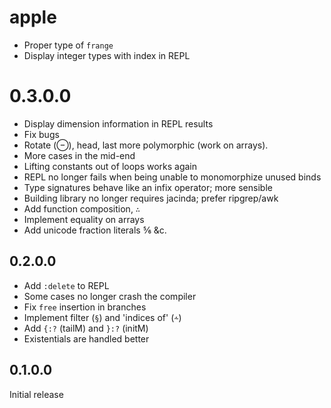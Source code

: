 # apple

  * Proper type of `frange`
  * Display integer types with index in REPL

# 0.3.0.0

  * Display dimension information in REPL results
  * Fix bugs
  * Rotate (⊖), head, last more polymorphic (work on arrays).
  * More cases in the mid-end
  * Lifting constants out of loops works again
  * REPL no longer fails when being unable to monomorphize unused binds
  * Type signatures behave like an infix operator; more sensible
  * Building library no longer requires jacinda; prefer ripgrep/awk
  * Add function composition, `∴`
  * Implement equality on arrays
  * Add unicode fraction literals ⅚ &c.

## 0.2.0.0

  * Add `:delete` to REPL
  * Some cases no longer crash the compiler
  * Fix `free` insertion in branches
  * Implement filter (`§`) and 'indices of' (`⩪`)
  * Add `{:?` (tailM) and `}:?` (initM)
  * Existentials are handled better

## 0.1.0.0

Initial release
